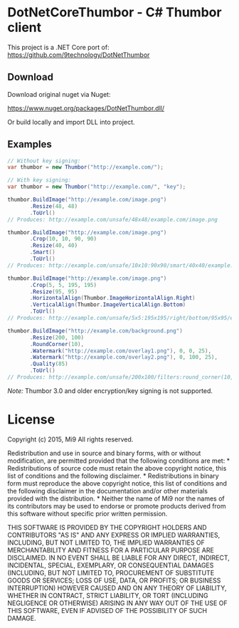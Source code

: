 DotNetCoreThumbor - C# Thumbor client
========================================

This project is a .NET Core port of: https://github.com/9technology/DotNetThumbor

Download
--------

Download original nuget via Nuget:

https://www.nuget.org/packages/DotNetThumbor.dll/

Or build locally and import DLL into project.

Examples
--------

```C#
// Without key signing:
var thumbor = new Thumbor("http://example.com/");

// With key signing:
var thumbor = new Thumbor("http://example.com/", "key");
```

```C#
thumbor.BuildImage("http://example.com/image.png")
       .Resize(48, 48)
       .ToUrl()
// Produces: http://example.com/unsafe/48x48/example.com/image.png

thumbor.BuildImage("http://example.com/image.png")
       .Crop(10, 10, 90, 90)
       .Resize(40, 40)
       .Smart()
       .ToUrl()
// Produces: http://example.com/unsafe/10x10:90x90/smart/40x40/example.com/image.png

thumbor.BuildImage("http://example.com/image.png")
       .Crop(5, 5, 195, 195)
       .Resize(95, 95)
       .HorizontalAlign(Thumbor.ImageHorizontalAlign.Right)
       .VerticalAlign(Thumbor.ImageVerticalAlign.Bottom)
       .ToUrl()
// Produces: http://example.com/unsafe/5x5:195x195/right/bottom/95x95/example.com/image.png

thumbor.BuildImage("http://example.com/background.png")
       .Resize(200, 100)
       .RoundCorner(10),
       .Watermark("http://example.com/overlay1.png"), 0, 0, 25),
       .Watermark("http://example.com/overlay2.png"), 0, 100, 25),
       .Quality(85)
       .ToUrl()
// Produces: http://example.com/unsafe/200x100/filters:round_corner(10,255,255,255):watermark(http://example.com/overlay1.png,0,0,25):watermark(http://example.com/overlay2.png,0,100,25):quality(85)/http://example.com/background.png
```

*Note:* Thumbor 3.0 and older encryption/key signing is not supported.


License
=======

Copyright (c) 2015, Mi9
All rights reserved.

Redistribution and use in source and binary forms, with or without
modification, are permitted provided that the following conditions are met:
    * Redistributions of source code must retain the above copyright
      notice, this list of conditions and the following disclaimer.
    * Redistributions in binary form must reproduce the above copyright
      notice, this list of conditions and the following disclaimer in the
      documentation and/or other materials provided with the distribution.
    * Neither the name of Mi9 nor the
      names of its contributors may be used to endorse or promote products
      derived from this software without specific prior written permission.

THIS SOFTWARE IS PROVIDED BY THE COPYRIGHT HOLDERS AND CONTRIBUTORS "AS IS" AND
ANY EXPRESS OR IMPLIED WARRANTIES, INCLUDING, BUT NOT LIMITED TO, THE IMPLIED
WARRANTIES OF MERCHANTABILITY AND FITNESS FOR A PARTICULAR PURPOSE ARE
DISCLAIMED. IN NO EVENT SHALL <COPYRIGHT HOLDER> BE LIABLE FOR ANY
DIRECT, INDIRECT, INCIDENTAL, SPECIAL, EXEMPLARY, OR CONSEQUENTIAL DAMAGES
(INCLUDING, BUT NOT LIMITED TO, PROCUREMENT OF SUBSTITUTE GOODS OR SERVICES;
LOSS OF USE, DATA, OR PROFITS; OR BUSINESS INTERRUPTION) HOWEVER CAUSED AND
ON ANY THEORY OF LIABILITY, WHETHER IN CONTRACT, STRICT LIABILITY, OR TORT
(INCLUDING NEGLIGENCE OR OTHERWISE) ARISING IN ANY WAY OUT OF THE USE OF THIS
SOFTWARE, EVEN IF ADVISED OF THE POSSIBILITY OF SUCH DAMAGE.


 [1]: https://github.com/globocom/thumbor
 